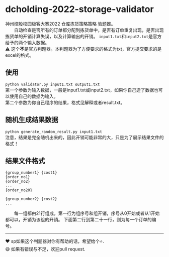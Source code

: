 # dcholding-2022-storage-validator
神州控股校园极客大赛2022 仓库拣货策略策略 验题器。  
&emsp;&emsp;自动检查是否所有的订单都分配到拣货单中，是否有订单重复出现，是否出现拣货单的开销计算失误，以及计算输出的开销。
`input1.txt`和`input2.txt`是官方给予的两个输入数据。  
:warning: 这个**不**是官方判题器。本判题器为了方便要求的格式为txt，官方提交要求的是excel的格式。

## 使用
`python validator.py input1.txt output1.txt`  
第一个参数为输入数据，一般是input1.txt或input2.txt，如果你自己造了数据也可以使用自己的数据为输入。  
第二个参数为你自己程序的结果，格式见解释或者result.txt。
## 随机生成结果数据
`python generate_random_result.py input1.txt`  
注意，结果是完全随机出来的，因此开销可能非常的大，只是为了展示结果文件的格式！

## 结果文件格式
```
{group_number1} {cost1}
{order_no1}
{order_no2}
...
{order_no20}

{group_number2} {cost2}
...
```
&emsp;&emsp;每一组都由21行组成，第一行为组序号和组开销，序号从0开始或者从1开始都可以，开销为该组的开销。
下面第二行到第二十一行，则为每一个订单的编号。

---
:heart: sp如果这个判题器对你有帮助的话，希望给个:star:.  
:smile: 如果有错误与不足，欢迎pull request.
